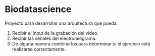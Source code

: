 # Biodatascience
Proyecto para desarrollar una arquitectura que pueda:
  1. Recibir el input de la grabación del video.
  2. Recibir las señales del electromiograma.
  3. De alguna manera combinarlos para determinar si el ejercicio está realizarse correctamente.
